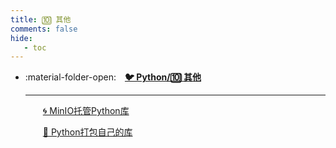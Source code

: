 ```yaml
---
title: 🔟 其他
comments: false
hide:
   - toc
---
```


<div class="grid cards index-info" markdown>

-   :material-folder-open:&emsp;__[🐦 Python/🔟 其他](./index.md)__

	---

	&emsp;&emsp;[🌀 MinIO托管Python库](./MinIO托管Python库.md)

	&emsp;&emsp;[🌌 Python打包自己的库](./打包自己的库.md)

</div>